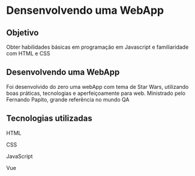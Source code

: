 # Densenvolvendo uma WebApp 

<h2>Objetivo</h2>
Obter habilidades básicas em programação em Javascript e familiaridade com HTML e CSS

<h2>Desenvolvendo uma WebApp</h2>
Foi desenvolvido do zero uma webApp com tema de Star Wars, utilizando boas práticas, tecnologias e aperfeiçoamente para web. Ministrado pelo Fernando Papito, grande referência no mundo QA

<h2>Tecnologias utilizadas</h2>
<p>HTML</p>
<p>CSS</p>
<p>JavaScript</p>
<p>Vue</p>

